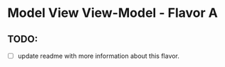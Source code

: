 # Model View View-Model - Flavor A

## TODO: 
- [ ] update readme with more information about this flavor.
